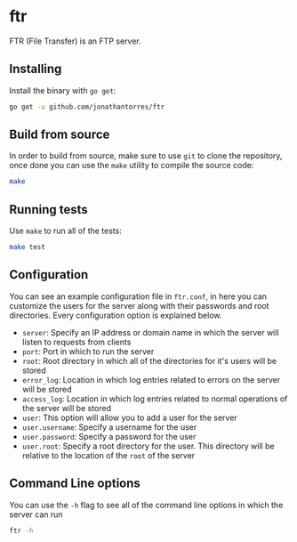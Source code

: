 # ftr
FTR (File Transfer) is an FTP server.

## Installing
Install the binary with `go get`:
```bash
go get -u github.com/jonathantorres/ftr
```

## Build from source
In order to build from source, make sure to use `git` to clone the repository, once done you can use the `make` utility to compile the source code:
```bash
make
```

## Running tests
Use `make` to run all of the tests:
```bash
make test
```

## Configuration
You can see an example configuration file in `ftr.conf`, in here you can customize the users for the server along with their passwords and root directories. Every configuration option is explained below.

- `server`: Specify an IP address or domain name in which the server will listen to requests from clients
- `port`: Port in which to run the server
- `root`: Root directory in which all of the directories for it's users will be stored
- `error_log`: Location in which log entries related to errors on the server will be stored
- `access_log`: Location in which log entries related to normal operations of the server will be stored
- `user`: This option will allow you to add a user for the server
- `user.username`: Specify a username for the user
- `user.password`: Specify a password for the user
- `user.root`: Specify a root directory for the user. This directory will be relative to the location of the `root` of the server

## Command Line options
You can use the `-h` flag to see all of the command line options in which the server can run
```bash
ftr -h
```
